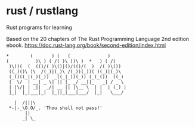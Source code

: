 # rust / rustlang

Rust programs for learning

Based on the 20 chapters of The Rust Programming Language 2nd edition ebook.
https://doc.rust-lang.org/book/second-edition/index.html
 
    *        (       ) (   (              )
    (          )\ ) ( /( )\ ))\ )  *   ) ( /(
     )\))(  (  (()/( )\()|()/(()/(  )  /( )\())
     ((_)()\ )\  /(_)|(_)\ /(_))(_))( )(_)|(_)\
     (_()((_|(_)(_))  _((_|_))(_)) (_(_())  ((_)
     |  \/  | __| _ \| || |_ _/ __||_   _| / _ \
     | |\/| | _||  _/| __ || |\__ \  | |  | (_) |
     |_|  |_|___|_|  |_||_|___|___/  |_|   \___/
     
       |  /|||\
     *-|-_\O.O/_. 'Thou shall not pass!'
           ||
          _| \_

